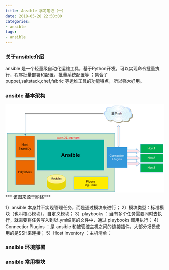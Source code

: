 ```yaml
---
title: Ansible 学习笔记（一）
date: 2018-05-28 22:50:00
categories:
- ansible
tags:
- ansible
---
```


### 关于ansible介绍
  ansible 是一个轻量级自动化运维工具，基于Python开发，可以实现命令批量执行，程序批量部署和配置，批量系统配置等 ；集合了puppet,saltstack,chef,fabric 等运维工具的功能特点，所以强大好用。
  
### ansible 基本架构
![ansible 架构图](/images/2018052801.png)  
*** 该图来源于网络***

1）ansible 本身并不实现管理任务，而是通过模块来进行；
2）模块类型：标准模块（也叫核心模块），自定义模块；
3）playbooks ：当有多个任务需要同时去执行，就需要将任务写入到以.yml结尾的文件中，通过 playbooks 调用执行；
4）Connectior Plugins ：是 ansible 和被管控主机之间的连接插件，大部分场景使用的是SSH来连接；
5）Host Inventory ：主机清单；


### ansible 环境部署

### ansible 常用模块


